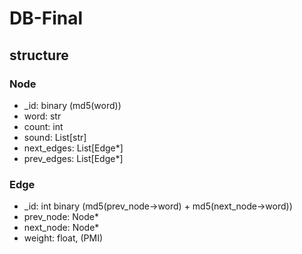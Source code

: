 # DB-Final

## structure

### Node

* _id: binary (md5(word))
* word: str
* count: int
* sound: List[str]
* next_edges: List[Edge*]
* prev_edges: List[Edge*]

### Edge

* _id: int binary (md5(prev_node->word) + md5(next_node->word))
* prev_node: Node*
* next_node: Node*
* weight: float, (PMI)
<!-- * factor -->
